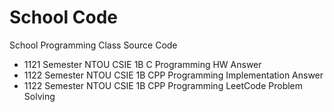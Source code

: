 # School Code

School Programming Class Source Code

- 1121 Semester NTOU CSIE 1B C Programming HW Answer
- 1122 Semester NTOU CSIE 1B CPP Programming Implementation Answer
- 1122 Semester NTOU CSIE 1B CPP Programming LeetCode Problem Solving
